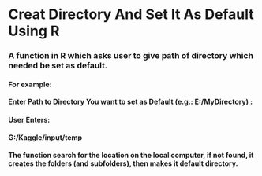 # Creat Directory And Set It As Default Using R

### A function in R which asks user to give path of directory which needed be set as default.

#### For example:

__Enter Path to Directory You want to set as Default (e.g.:  E:/MyDirectory) :__

#### User Enters:

__G:/Kaggle/input/temp__

#### The function search for the location on the local computer, if not found, it creates the folders (and subfolders), then makes it default directory.

